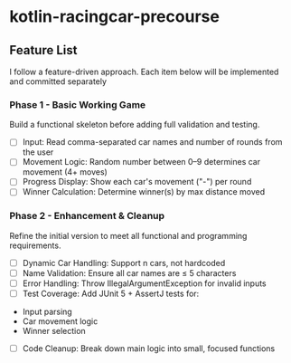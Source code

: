 # kotlin-racingcar-precourse
## Feature List 
I follow a feature-driven approach. Each item below will be implemented and committed separately

### Phase 1 - Basic Working Game
Build a functional skeleton before adding full validation and testing.
-[ ] Input: Read comma-separated car names and number of rounds from the user
-[ ] Movement Logic: Random number between 0–9 determines car movement (4+ moves)
-[ ] Progress Display: Show each car's movement ("-") per round
-[ ] Winner Calculation: Determine winner(s) by max distance moved

### Phase 2 - Enhancement & Cleanup
Refine the initial version to meet all functional and programming requirements.
-[ ] Dynamic Car Handling: Support n cars, not hardcoded
-[ ] Name Validation: Ensure all car names are ≤ 5 characters
-[ ] Error Handling: Throw IllegalArgumentException for invalid inputs
-[ ] Test Coverage: Add JUnit 5 + AssertJ tests for:
* Input parsing
* Car movement logic
* Winner selection
-[ ] Code Cleanup: Break down main logic into small, focused functions
